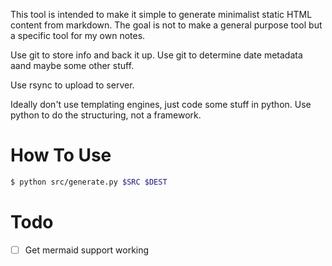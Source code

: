 This tool is intended to make it simple to generate minimalist static HTML content from markdown. The goal is not to make a general purpose tool but a specific tool for my own notes.

Use git to store info and back it up. Use git to determine date metadata aand maybe some other stuff.

Use rsync to upload to server.

Ideally don't use templating engines, just code some stuff in python. Use python to do the structuring, not a framework.

# How To Use

```bash
$ python src/generate.py $SRC $DEST
```

# Todo

- [ ] Get mermaid support working